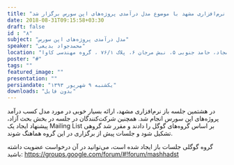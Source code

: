 ```yaml
---
title: "هشتمین جلسه باز نرم‌افزاری مشهد با موضوع مدل درآمدی پروژه‌های اپن سورس برگزار شد"
date: 2018-08-31T09:15:58+03:30
draft: false
id : "۸"
subject: "مدل درآمدی پروژه‌های اپن سورس"
speaker: "محمدجواد بدیعی"
location: "سجاد، حامد جنوبی ۵، نبش مرجان ۶، پلاک ۷۶/۱ ، گروه مهندسی کاوا"
poster: "#"
tags: ""
featured_image: ""
presentation: ""
persiandate: "یکشنبه ۹ شهریور ۱۳۹۳"
downloads: "بدون فایل"
---
```


در هشتمین جلسه باز نرم‌افزاری مشهد، ارائه بسیار خوبی در مورد مدل کسب درآمد پروژه‌های اپن سورس انجام شد. همچنین شرکت‌کنندگان در جلسه در بخش بحث آزاد، پیشنهاد ایجاد یک Mailing List بر اساس گروه‌های گوگل را دادند و مقرر شد گروهی تشکیل شود و جلسات پیش از برگزاری در این گروه هماهنگ شوند.

گروه گوگلی جلسات باز ایجاد شده است، می‌توانید در آن درخواست عضویت داشته باشید: 
https://groups.google.com/forum/#!forum/mashhadst